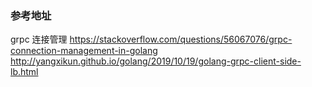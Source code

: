 ### 参考地址
grpc 连接管理 https://stackoverflow.com/questions/56067076/grpc-connection-management-in-golang
http://yangxikun.github.io/golang/2019/10/19/golang-grpc-client-side-lb.html